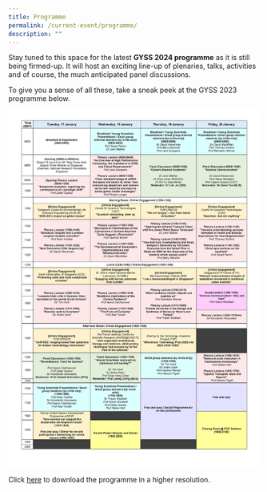 ```yaml
---
title: Programme
permalink: /current-event/programme/
description: ""
---
```

Stay tuned to this space for the latest **GYSS 2024 programme** as it is still being firmed-up. It will host an exciting line-up of plenaries, talks, activities and of course, the much anticipated panel discussions.

To give you a sense of all these, take a sneak peek at the GYSS 2023 programme below.

<img width="800" src="/images/gyss-2023-programme.jpg">

Click [here](/images/gyss-2023-programme.jpg) to download the programme in a higher resolution.
